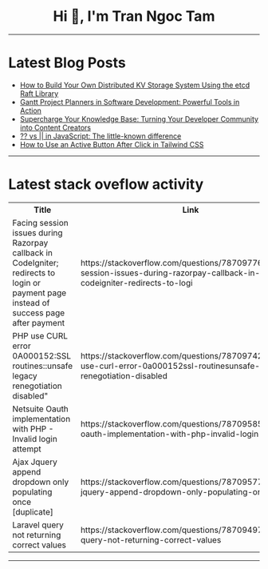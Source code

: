 <h1 align="center">Hi 👋, I'm Tran Ngoc Tam</h1>

---

# Latest Blog Posts 
<!-- BLOG-POST-LIST:START -->
- [How to Build Your Own Distributed KV Storage System Using the etcd Raft Library](https://dev.to/justlorain/how-to-build-your-own-distributed-kv-storage-system-using-the-etcd-raft-library-2j69)
- [Gantt Project Planners in Software Development: Powerful Tools in Action](https://dev.to/thomasy0ung/gantt-project-planners-in-software-development-powerful-tools-in-action-233c)
- [Supercharge Your Knowledge Base: Turning Your Developer Community into Content Creators](https://dev.to/swati1267/supercharge-your-knowledge-base-turning-your-developer-community-into-content-creators-338o)
- [?? vs || in JavaScript: The little-known difference](https://dev.to/safdarali/-vs-in-javascript-the-little-known-difference-18a6)
- [How to Use an Active Button After Click in Tailwind CSS](https://dev.to/saim_ansari/how-to-use-an-active-button-after-click-in-tailwind-css-2g8d)
<!-- BLOG-POST-LIST:END -->

---

# Latest stack oveflow activity
<table>
  <tr><th>Title</th><th>Link</th></tr>
  <!-- STACKOVERFLOW:START --><tr><td>Facing session issues during Razorpay callback in CodeIgniter; redirects to login or payment page instead of success page after payment</td><td>https://stackoverflow.com/questions/78709776/facing-session-issues-during-razorpay-callback-in-codeigniter-redirects-to-logi</td></tr><tr><td>PHP use CURL error 0A000152:SSL routines::unsafe legacy renegotiation disabled&quot;</td><td>https://stackoverflow.com/questions/78709742/php-use-curl-error-0a000152ssl-routinesunsafe-legacy-renegotiation-disabled</td></tr><tr><td>Netsuite Oauth implementation with PHP - Invalid login attempt</td><td>https://stackoverflow.com/questions/78709585/netsuite-oauth-implementation-with-php-invalid-login-attempt</td></tr><tr><td>Ajax Jquery append dropdown only populating once [duplicate]</td><td>https://stackoverflow.com/questions/78709577/ajax-jquery-append-dropdown-only-populating-once</td></tr><tr><td>Laravel query not returning correct values</td><td>https://stackoverflow.com/questions/78709497/laravel-query-not-returning-correct-values</td></tr><!-- STACKOVERFLOW:END -->
</table>

---


